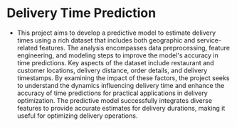 # Delivery Time Prediction

- This project aims to develop a predictive model to estimate delivery times using a rich dataset that includes both geographic and service-related features. The analysis encompasses data preprocessing, feature engineering, and modeling steps to improve the model's accuracy in time predictions.
Key aspects of the dataset include restaurant and customer locations, delivery distance, order details, and delivery timestamps. By examining the impact of these factors, the project seeks to understand the dynamics influencing delivery time and enhance the accuracy of time predictions for practical applications in delivery optimization.
The predictive model successfully integrates diverse features to provide accurate estimates for delivery durations, making it useful for optimizing delivery operations.
